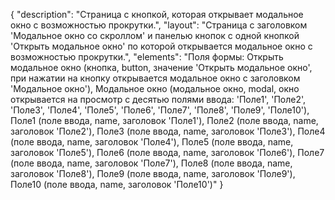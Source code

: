 {
"description": "Страница с кнопкой, которая открывает модальное окно с возможностью прокрутки.",
"layout": "Страница с заголовком 'Модальное окно со скроллом' и панелью кнопок с одной кнопкой 'Открыть модальное окно' по которой открывается модальное окно с возможностью прокрутки.",
"elements": "Поля формы: Открыть модальное окно (кнопка, button, значение 'Открыть модальное окно', при нажатии на кнопку открывается модальное окно с заголовком 'Модальное окно'),
Модальное окно (модальное окно, modal, окно открывается на просмотр с десятью полями ввода: 'Поле1', 'Поле2', 'Поле3', 'Поле4', 'Поле5', 'Поле6', 'Поле7', 'Поле8', 'Поле9', 'Поле10'),
Поле1 (поле ввода, name, заголовок 'Поле1'),
Поле2 (поле ввода, name, заголовок 'Поле2'),
Поле3 (поле ввода, name, заголовок 'Поле3'),
Поле4 (поле ввода, name, заголовок 'Поле4'),
Поле5 (поле ввода, name, заголовок 'Поле5'),
Поле6 (поле ввода, name, заголовок 'Поле6'),
Поле7 (поле ввода, name, заголовок 'Поле7'),
Поле8 (поле ввода, name, заголовок 'Поле8'),
Поле9 (поле ввода, name, заголовок 'Поле9'),
Поле10 (поле ввода, name, заголовок 'Поле10')"
}